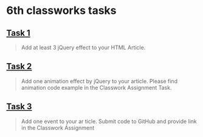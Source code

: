 # 6th classworks tasks

## [Task 1](https://github.com/OrakomoRi/_html_workshop/commit/7339d792150c061ef271d623fb84bd2d16265e8a)
>  Add at least 3 jQuery effect to your HTML Article.

## [Task 2](https://github.com/OrakomoRi/_html_workshop/commit/7339d792150c061ef271d623fb84bd2d16265e8a)
> Add one animation effect by jQuery to your article. Please find animation code example in the Classwork Assignment Task. 

## [Task 3](https://github.com/OrakomoRi/_html_workshop/commit/7339d792150c061ef271d623fb84bd2d16265e8a)
> Add one event to your ar ticle. Submit code to GitHub and provide link in the Classwork Assignment
